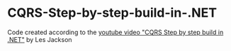 # CQRS-Step-by-step-build-in-.NET
Code created according to the [youtube video "CQRS Step by step build in .NET"](https://www.youtube.com/watch?v=PSlsP8osEGI) by Les Jackson
